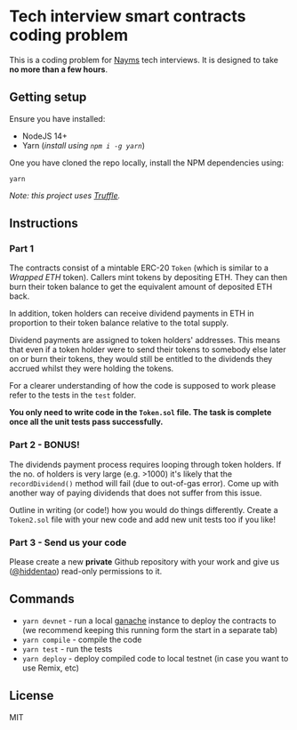 # Tech interview smart contracts coding problem

This is a coding problem for [Nayms](https://nayms.io) tech interviews. It is designed to take **no more than a few hours**.

## Getting setup

Ensure you have installed:

* NodeJS 14+
* Yarn (_install using `npm i -g yarn`_)

One you have cloned the repo locally, install the NPM dependencies using:

```shell
yarn
```

_Note: this project uses [Truffle](https://www.trufflesuite.com/)._

## Instructions

### Part 1

The contracts consist of a mintable ERC-20 `Token` (which is similar to a _Wrapped ETH_ token). Callers mint tokens by depositing ETH. They can then burn their token balance to get the equivalent amount of deposited ETH back.

In addition, token holders can receive dividend payments in ETH in proportion to their token balance relative to the total supply.

Dividend payments are assigned to token holders' addresses. This means that even if a token holder were to send their tokens to somebody else later on or burn their tokens, they would still be entitled to the dividends they accrued whilst they were holding the tokens.

For a clearer understanding of how the code is supposed to work please refer to the tests in the `test` folder.

**You only need to write code in the `Token.sol` file. The task is complete once all the unit tests pass successfully.**

### Part 2 - BONUS!

The dividends payment process requires looping through token holders. If the no. of holders is very large (e.g. >1000) it's likely that the `recordDividend()` method will fail (due to out-of-gas error). Come up with another way of paying dividends that does not suffer from this issue.

Outline in writing (or code!) how you would do things differently. Create a `Token2.sol` file with your new code and add new unit tests too if you like!

### Part 3 - Send us your code

Please create a new **private** Github repository with your work and give us ([@hiddentao](https://github.com/hiddentao)) read-only permissions to it.

## Commands

* `yarn devnet` - run a local [ganache](https://www.trufflesuite.com/ganache) instance to deploy the contracts to (we recommend keeping this running form the start in a separate tab)
* `yarn compile` - compile the code
* `yarn test` - run the tests
* `yarn deploy` - deploy compiled code to local testnet (in case you want to use Remix, etc)

## License

MIT
